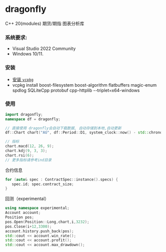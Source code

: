 # dragonfly
C++ 20(modules) 期货/期指 图表分析库
### 系统要求:
- Visual Studio 2022 Community
- Windows 10/11.

### 安装
- [安装 `vcpkg`](https://github.com/microsoft/vcpkg/releases/tag/2023.12.12)
- vcpkg install boost-filesystem boost-algorithm flatbuffers magic-enum spdlog SQLiteCpp protobuf cpp-httplib --triplet=x64-windows

### 使用
```c++
import dragonfly;
namespace df = dragonfly;

// 直接使用 dragonfly会自动下载数据, 自动存储到本地,自动更新
df::Chart chart("AU", df::Period::D1, system_clock::now() - std::chrono::days(30), system_clock::now());

// 指标
chart.macd(12, 26, 9);
chart.kdj(9, 3, 3);
chart.rsi(6);
// 更多指标请参考ind目录
```
合约信息
```c++
for (auto& spec : ContractSpec::instance().specs) {
   spec.id; spec.contract_size;
}
```
回测（experimental）
```c++
using namespace experimental;
Account account;
Position pos;
pos.Open(Position::Long,chart,i,3232);
pos.Close(i+12,3300);
account.history.push_back(pos);
std::cout << account.win_rate();
std::cout << account.profit();
std::cout << account.max_drawdown();
```
